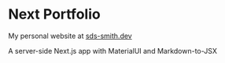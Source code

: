 # Next Portfolio

My personal website at [sds-smith.dev](sds-smith.dev)

A server-side Next.js app with MaterialUI and Markdown-to-JSX
